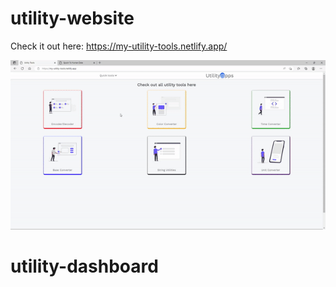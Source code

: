 # utility-website
Check it out here: 
https://my-utility-tools.netlify.app/

<img src = "https://github.com/subham2107/utility-website/blob/master/utility_tools.gif"></img>
# utility-dashboard
